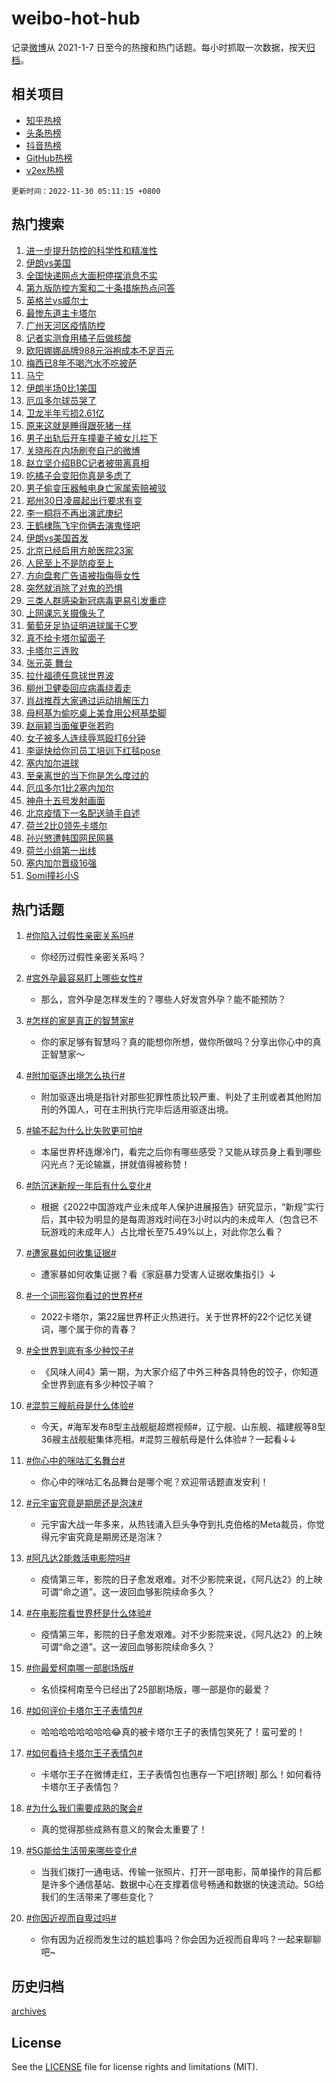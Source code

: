 # weibo-hot-hub

记录[微博](https://www.weibo.com)从 2021-1-7 日至今的热搜和热门话题。每小时抓取一次数据，按天[归档](archives)。

## 相关项目

- [知乎热榜](https://github.com/lonnyzhang423/zhihu-hot-hub)
- [头条热榜](https://github.com/lonnyzhang423/toutiao-hot-hub)
- [抖音热榜](https://github.com/lonnyzhang423/douyin-hot-hub)
- [GitHub热榜](https://github.com/lonnyzhang423/github-hot-hub)
- [v2ex热榜](https://github.com/lonnyzhang423/v2ex-hot-hub)


`更新时间：2022-11-30 05:11:15 +0800`

## 热门搜索

1. [进一步提升防控的科学性和精准性](https://m.weibo.cn/search?containerid=100103type%3D1%26t%3D10%26q%3D%23%E8%BF%9B%E4%B8%80%E6%AD%A5%E6%8F%90%E5%8D%87%E9%98%B2%E6%8E%A7%E7%9A%84%E7%A7%91%E5%AD%A6%E6%80%A7%E5%92%8C%E7%B2%BE%E5%87%86%E6%80%A7%23&stream_entry_id=51&isnewpage=1&extparam=seat%3D1%26filter_type%3Drealtimehot%26pos%3D0%26c_type%3D51%26dgr%3D0%26cate%3D10103%26display_time%3D1669756272%26pre_seqid%3D166975627270903989709&luicode=10000011&lfid=106003type%253D25%2526t%253D3%2526disable_hot%253D1%2526filter_type%253Drealtimehot)
1. [伊朗vs美国](https://m.weibo.cn/search?containerid=100103type%3D1%26t%3D10%26q%3D%23%E4%BC%8A%E6%9C%97vs%E7%BE%8E%E5%9B%BD%23&stream_entry_id=31&isnewpage=1&extparam=seat%3D1%26band_rank%3D1%26pos%3D0%26c_type%3D31%26q%3D%2523%25E4%25BC%258A%25E6%259C%2597vs%25E7%25BE%258E%25E5%259B%25BD%2523%26cate%3D5001%26dgr%3D0%26filter_type%3Drealtimehot%26realpos%3D1%26flag%3D16%26lcate%3D5001%26display_time%3D1669756272%26pre_seqid%3D166975627270903989709&luicode=10000011&lfid=106003type%253D25%2526t%253D3%2526disable_hot%253D1%2526filter_type%253Drealtimehot)
1. [全国快递网点大面积停摆消息不实](https://m.weibo.cn/search?containerid=100103type%3D1%26t%3D10%26q%3D%23%E5%85%A8%E5%9B%BD%E5%BF%AB%E9%80%92%E7%BD%91%E7%82%B9%E5%A4%A7%E9%9D%A2%E7%A7%AF%E5%81%9C%E6%91%86%E6%B6%88%E6%81%AF%E4%B8%8D%E5%AE%9E%23&stream_entry_id=31&isnewpage=1&extparam=seat%3D1%26band_rank%3D2%26pos%3D1%26c_type%3D31%26q%3D%2523%25E5%2585%25A8%25E5%259B%25BD%25E5%25BF%25AB%25E9%2580%2592%25E7%25BD%2591%25E7%2582%25B9%25E5%25A4%25A7%25E9%259D%25A2%25E7%25A7%25AF%25E5%2581%259C%25E6%2591%2586%25E6%25B6%2588%25E6%2581%25AF%25E4%25B8%258D%25E5%25AE%259E%2523%26cate%3D5001%26dgr%3D0%26filter_type%3Drealtimehot%26realpos%3D2%26flag%3D0%26lcate%3D5001%26display_time%3D1669756272%26pre_seqid%3D166975627270903989709&luicode=10000011&lfid=106003type%253D25%2526t%253D3%2526disable_hot%253D1%2526filter_type%253Drealtimehot)
1. [第九版防控方案和二十条措施热点问答](https://m.weibo.cn/search?containerid=100103type%3D1%26t%3D10%26q%3D%23%E7%AC%AC%E4%B9%9D%E7%89%88%E9%98%B2%E6%8E%A7%E6%96%B9%E6%A1%88%E5%92%8C%E4%BA%8C%E5%8D%81%E6%9D%A1%E6%8E%AA%E6%96%BD%E7%83%AD%E7%82%B9%E9%97%AE%E7%AD%94%23&stream_entry_id=31&isnewpage=1&extparam=seat%3D1%26band_rank%3D3%26pos%3D2%26c_type%3D31%26q%3D%2523%25E7%25AC%25AC%25E4%25B9%259D%25E7%2589%2588%25E9%2598%25B2%25E6%258E%25A7%25E6%2596%25B9%25E6%25A1%2588%25E5%2592%258C%25E4%25BA%258C%25E5%258D%2581%25E6%259D%25A1%25E6%258E%25AA%25E6%2596%25BD%25E7%2583%25AD%25E7%2582%25B9%25E9%2597%25AE%25E7%25AD%2594%2523%26cate%3D5001%26dgr%3D0%26filter_type%3Drealtimehot%26realpos%3D3%26flag%3D0%26lcate%3D5001%26display_time%3D1669756272%26pre_seqid%3D166975627270903989709&luicode=10000011&lfid=106003type%253D25%2526t%253D3%2526disable_hot%253D1%2526filter_type%253Drealtimehot)
1. [英格兰vs威尔士](https://m.weibo.cn/search?containerid=100103type%3D1%26t%3D10%26q%3D%23%E8%8B%B1%E6%A0%BC%E5%85%B0vs%E5%A8%81%E5%B0%94%E5%A3%AB%23&stream_entry_id=31&isnewpage=1&extparam=seat%3D1%26band_rank%3D4%26pos%3D3%26c_type%3D31%26q%3D%2523%25E8%258B%25B1%25E6%25A0%25BC%25E5%2585%25B0vs%25E5%25A8%2581%25E5%25B0%2594%25E5%25A3%25AB%2523%26cate%3D5001%26dgr%3D0%26filter_type%3Drealtimehot%26realpos%3D4%26flag%3D0%26lcate%3D5001%26display_time%3D1669756272%26pre_seqid%3D166975627270903989709&luicode=10000011&lfid=106003type%253D25%2526t%253D3%2526disable_hot%253D1%2526filter_type%253Drealtimehot)
1. [最惨东道主卡塔尔](https://m.weibo.cn/search?containerid=100103type%3D1%26t%3D10%26q%3D%23%E6%9C%80%E6%83%A8%E4%B8%9C%E9%81%93%E4%B8%BB%E5%8D%A1%E5%A1%94%E5%B0%94%23&stream_entry_id=31&isnewpage=1&extparam=seat%3D1%26band_rank%3D5%26pos%3D4%26c_type%3D31%26q%3D%2523%25E6%259C%2580%25E6%2583%25A8%25E4%25B8%259C%25E9%2581%2593%25E4%25B8%25BB%25E5%258D%25A1%25E5%25A1%2594%25E5%25B0%2594%2523%26cate%3D5001%26dgr%3D0%26filter_type%3Drealtimehot%26realpos%3D5%26flag%3D0%26lcate%3D5001%26display_time%3D1669756272%26pre_seqid%3D166975627270903989709&luicode=10000011&lfid=106003type%253D25%2526t%253D3%2526disable_hot%253D1%2526filter_type%253Drealtimehot)
1. [广州天河区疫情防控](https://m.weibo.cn/search?containerid=100103type%3D1%26t%3D10%26q%3D%23%E5%B9%BF%E5%B7%9E%E5%A4%A9%E6%B2%B3%E5%8C%BA%E7%96%AB%E6%83%85%E9%98%B2%E6%8E%A7%23&stream_entry_id=31&isnewpage=1&extparam=seat%3D1%26band_rank%3D6%26pos%3D5%26c_type%3D31%26q%3D%2523%25E5%25B9%25BF%25E5%25B7%259E%25E5%25A4%25A9%25E6%25B2%25B3%25E5%258C%25BA%25E7%2596%25AB%25E6%2583%2585%25E9%2598%25B2%25E6%258E%25A7%2523%26cate%3D5001%26dgr%3D0%26filter_type%3Drealtimehot%26realpos%3D6%26flag%3D0%26lcate%3D5001%26display_time%3D1669756272%26pre_seqid%3D166975627270903989709&luicode=10000011&lfid=106003type%253D25%2526t%253D3%2526disable_hot%253D1%2526filter_type%253Drealtimehot)
1. [记者实测食用橘子后做核酸](https://m.weibo.cn/search?containerid=100103type%3D1%26t%3D10%26q%3D%23%E8%AE%B0%E8%80%85%E5%AE%9E%E6%B5%8B%E9%A3%9F%E7%94%A8%E6%A9%98%E5%AD%90%E5%90%8E%E5%81%9A%E6%A0%B8%E9%85%B8%23&stream_entry_id=31&isnewpage=1&extparam=seat%3D1%26band_rank%3D7%26pos%3D6%26c_type%3D31%26q%3D%2523%25E8%25AE%25B0%25E8%2580%2585%25E5%25AE%259E%25E6%25B5%258B%25E9%25A3%259F%25E7%2594%25A8%25E6%25A9%2598%25E5%25AD%2590%25E5%2590%258E%25E5%2581%259A%25E6%25A0%25B8%25E9%2585%25B8%2523%26cate%3D5001%26dgr%3D0%26filter_type%3Drealtimehot%26realpos%3D7%26flag%3D0%26lcate%3D5001%26display_time%3D1669756272%26pre_seqid%3D166975627270903989709&luicode=10000011&lfid=106003type%253D25%2526t%253D3%2526disable_hot%253D1%2526filter_type%253Drealtimehot)
1. [欧阳娜娜品牌988元浴袍成本不足百元](https://m.weibo.cn/search?containerid=100103type%3D1%26t%3D10%26q%3D%23%E6%AC%A7%E9%98%B3%E5%A8%9C%E5%A8%9C%E5%93%81%E7%89%8C988%E5%85%83%E6%B5%B4%E8%A2%8D%E6%88%90%E6%9C%AC%E4%B8%8D%E8%B6%B3%E7%99%BE%E5%85%83%23&stream_entry_id=31&isnewpage=1&extparam=seat%3D1%26band_rank%3D8%26pos%3D7%26c_type%3D31%26q%3D%2523%25E6%25AC%25A7%25E9%2598%25B3%25E5%25A8%259C%25E5%25A8%259C%25E5%2593%2581%25E7%2589%258C988%25E5%2585%2583%25E6%25B5%25B4%25E8%25A2%258D%25E6%2588%2590%25E6%259C%25AC%25E4%25B8%258D%25E8%25B6%25B3%25E7%2599%25BE%25E5%2585%2583%2523%26cate%3D5001%26dgr%3D0%26filter_type%3Drealtimehot%26realpos%3D8%26flag%3D0%26lcate%3D5001%26display_time%3D1669756272%26pre_seqid%3D166975627270903989709&luicode=10000011&lfid=106003type%253D25%2526t%253D3%2526disable_hot%253D1%2526filter_type%253Drealtimehot)
1. [梅西已8年不喝汽水不吃披萨](https://m.weibo.cn/search?containerid=100103type%3D1%26t%3D10%26q%3D%23%E6%A2%85%E8%A5%BF%E5%B7%B28%E5%B9%B4%E4%B8%8D%E5%96%9D%E6%B1%BD%E6%B0%B4%E4%B8%8D%E5%90%83%E6%8A%AB%E8%90%A8%23&stream_entry_id=31&isnewpage=1&extparam=seat%3D1%26band_rank%3D9%26pos%3D8%26c_type%3D31%26q%3D%2523%25E6%25A2%2585%25E8%25A5%25BF%25E5%25B7%25B28%25E5%25B9%25B4%25E4%25B8%258D%25E5%2596%259D%25E6%25B1%25BD%25E6%25B0%25B4%25E4%25B8%258D%25E5%2590%2583%25E6%258A%25AB%25E8%2590%25A8%2523%26cate%3D5001%26dgr%3D0%26filter_type%3Drealtimehot%26realpos%3D9%26flag%3D0%26lcate%3D5001%26display_time%3D1669756272%26pre_seqid%3D166975627270903989709&luicode=10000011&lfid=106003type%253D25%2526t%253D3%2526disable_hot%253D1%2526filter_type%253Drealtimehot)
1. [马宁](https://m.weibo.cn/search?containerid=100103type%3D1%26t%3D10%26q%3D%E9%A9%AC%E5%AE%81&stream_entry_id=31&isnewpage=1&extparam=seat%3D1%26band_rank%3D10%26pos%3D9%26c_type%3D31%26q%3D%25E9%25A9%25AC%25E5%25AE%2581%26cate%3D5001%26dgr%3D0%26filter_type%3Drealtimehot%26realpos%3D10%26flag%3D0%26lcate%3D5001%26display_time%3D1669756272%26pre_seqid%3D166975627270903989709&luicode=10000011&lfid=106003type%253D25%2526t%253D3%2526disable_hot%253D1%2526filter_type%253Drealtimehot)
1. [伊朗半场0比1美国](https://m.weibo.cn/search?containerid=100103type%3D1%26t%3D10%26q%3D%23%E4%BC%8A%E6%9C%97%E5%8D%8A%E5%9C%BA0%E6%AF%941%E7%BE%8E%E5%9B%BD%23&stream_entry_id=31&isnewpage=1&extparam=seat%3D1%26band_rank%3D11%26pos%3D10%26c_type%3D31%26q%3D%2523%25E4%25BC%258A%25E6%259C%2597%25E5%258D%258A%25E5%259C%25BA0%25E6%25AF%25941%25E7%25BE%258E%25E5%259B%25BD%2523%26cate%3D5001%26dgr%3D0%26filter_type%3Drealtimehot%26realpos%3D11%26flag%3D1%26lcate%3D5001%26display_time%3D1669756272%26pre_seqid%3D166975627270903989709&luicode=10000011&lfid=106003type%253D25%2526t%253D3%2526disable_hot%253D1%2526filter_type%253Drealtimehot)
1. [厄瓜多尔球员哭了](https://m.weibo.cn/search?containerid=100103type%3D1%26t%3D10%26q%3D%23%E5%8E%84%E7%93%9C%E5%A4%9A%E5%B0%94%E7%90%83%E5%91%98%E5%93%AD%E4%BA%86%23&stream_entry_id=31&isnewpage=1&extparam=seat%3D1%26band_rank%3D12%26pos%3D11%26c_type%3D31%26q%3D%2523%25E5%258E%2584%25E7%2593%259C%25E5%25A4%259A%25E5%25B0%2594%25E7%2590%2583%25E5%2591%2598%25E5%2593%25AD%25E4%25BA%2586%2523%26cate%3D5001%26dgr%3D0%26filter_type%3Drealtimehot%26realpos%3D12%26flag%3D0%26lcate%3D5001%26display_time%3D1669756272%26pre_seqid%3D166975627270903989709&luicode=10000011&lfid=106003type%253D25%2526t%253D3%2526disable_hot%253D1%2526filter_type%253Drealtimehot)
1. [卫龙半年亏损2.61亿](https://m.weibo.cn/search?containerid=100103type%3D1%26t%3D10%26q%3D%23%E5%8D%AB%E9%BE%99%E5%8D%8A%E5%B9%B4%E4%BA%8F%E6%8D%9F2.61%E4%BA%BF%23&stream_entry_id=31&isnewpage=1&extparam=seat%3D1%26band_rank%3D13%26pos%3D12%26c_type%3D31%26q%3D%2523%25E5%258D%25AB%25E9%25BE%2599%25E5%258D%258A%25E5%25B9%25B4%25E4%25BA%258F%25E6%258D%259F2.61%25E4%25BA%25BF%2523%26cate%3D5001%26dgr%3D0%26filter_type%3Drealtimehot%26realpos%3D13%26flag%3D0%26lcate%3D5001%26display_time%3D1669756272%26pre_seqid%3D166975627270903989709&luicode=10000011&lfid=106003type%253D25%2526t%253D3%2526disable_hot%253D1%2526filter_type%253Drealtimehot)
1. [原来这就是睡得跟死猪一样](https://m.weibo.cn/search?containerid=100103type%3D1%26t%3D10%26q%3D%23%E5%8E%9F%E6%9D%A5%E8%BF%99%E5%B0%B1%E6%98%AF%E7%9D%A1%E5%BE%97%E8%B7%9F%E6%AD%BB%E7%8C%AA%E4%B8%80%E6%A0%B7%23&stream_entry_id=31&isnewpage=1&extparam=seat%3D1%26band_rank%3D14%26pos%3D13%26c_type%3D31%26q%3D%2523%25E5%258E%259F%25E6%259D%25A5%25E8%25BF%2599%25E5%25B0%25B1%25E6%2598%25AF%25E7%259D%25A1%25E5%25BE%2597%25E8%25B7%259F%25E6%25AD%25BB%25E7%258C%25AA%25E4%25B8%2580%25E6%25A0%25B7%2523%26cate%3D5001%26dgr%3D0%26filter_type%3Drealtimehot%26realpos%3D14%26flag%3D0%26lcate%3D5001%26display_time%3D1669756272%26pre_seqid%3D166975627270903989709&luicode=10000011&lfid=106003type%253D25%2526t%253D3%2526disable_hot%253D1%2526filter_type%253Drealtimehot)
1. [男子出轨后开车撞妻子被女儿拦下](https://m.weibo.cn/search?containerid=100103type%3D1%26t%3D10%26q%3D%23%E7%94%B7%E5%AD%90%E5%87%BA%E8%BD%A8%E5%90%8E%E5%BC%80%E8%BD%A6%E6%92%9E%E5%A6%BB%E5%AD%90%E8%A2%AB%E5%A5%B3%E5%84%BF%E6%8B%A6%E4%B8%8B%23&stream_entry_id=31&isnewpage=1&extparam=seat%3D1%26band_rank%3D15%26pos%3D14%26c_type%3D31%26q%3D%2523%25E7%2594%25B7%25E5%25AD%2590%25E5%2587%25BA%25E8%25BD%25A8%25E5%2590%258E%25E5%25BC%2580%25E8%25BD%25A6%25E6%2592%259E%25E5%25A6%25BB%25E5%25AD%2590%25E8%25A2%25AB%25E5%25A5%25B3%25E5%2584%25BF%25E6%258B%25A6%25E4%25B8%258B%2523%26cate%3D5001%26dgr%3D0%26filter_type%3Drealtimehot%26realpos%3D15%26flag%3D2%26lcate%3D5001%26display_time%3D1669756272%26pre_seqid%3D166975627270903989709&luicode=10000011&lfid=106003type%253D25%2526t%253D3%2526disable_hot%253D1%2526filter_type%253Drealtimehot)
1. [关晓彤在内场刷夸自己的微博](https://m.weibo.cn/search?containerid=100103type%3D1%26t%3D10%26q%3D%23%E5%85%B3%E6%99%93%E5%BD%A4%E5%9C%A8%E5%86%85%E5%9C%BA%E5%88%B7%E5%A4%B8%E8%87%AA%E5%B7%B1%E7%9A%84%E5%BE%AE%E5%8D%9A%23&stream_entry_id=31&isnewpage=1&extparam=seat%3D1%26band_rank%3D16%26pos%3D15%26c_type%3D31%26q%3D%2523%25E5%2585%25B3%25E6%2599%2593%25E5%25BD%25A4%25E5%259C%25A8%25E5%2586%2585%25E5%259C%25BA%25E5%2588%25B7%25E5%25A4%25B8%25E8%2587%25AA%25E5%25B7%25B1%25E7%259A%2584%25E5%25BE%25AE%25E5%258D%259A%2523%26cate%3D5001%26dgr%3D0%26filter_type%3Drealtimehot%26realpos%3D16%26flag%3D0%26lcate%3D5001%26display_time%3D1669756272%26pre_seqid%3D166975627270903989709&luicode=10000011&lfid=106003type%253D25%2526t%253D3%2526disable_hot%253D1%2526filter_type%253Drealtimehot)
1. [赵立坚介绍BBC记者被带离真相](https://m.weibo.cn/search?containerid=100103type%3D1%26t%3D10%26q%3D%23%E8%B5%B5%E7%AB%8B%E5%9D%9A%E4%BB%8B%E7%BB%8DBBC%E8%AE%B0%E8%80%85%E8%A2%AB%E5%B8%A6%E7%A6%BB%E7%9C%9F%E7%9B%B8%23&stream_entry_id=31&isnewpage=1&extparam=seat%3D1%26band_rank%3D17%26pos%3D16%26c_type%3D31%26q%3D%2523%25E8%25B5%25B5%25E7%25AB%258B%25E5%259D%259A%25E4%25BB%258B%25E7%25BB%258DBBC%25E8%25AE%25B0%25E8%2580%2585%25E8%25A2%25AB%25E5%25B8%25A6%25E7%25A6%25BB%25E7%259C%259F%25E7%259B%25B8%2523%26cate%3D5001%26dgr%3D0%26filter_type%3Drealtimehot%26realpos%3D17%26flag%3D0%26lcate%3D5001%26display_time%3D1669756272%26pre_seqid%3D166975627270903989709&luicode=10000011&lfid=106003type%253D25%2526t%253D3%2526disable_hot%253D1%2526filter_type%253Drealtimehot)
1. [吃橘子会变阳你真是多虑了](https://m.weibo.cn/search?containerid=100103type%3D1%26t%3D10%26q%3D%23%E5%90%83%E6%A9%98%E5%AD%90%E4%BC%9A%E5%8F%98%E9%98%B3%E4%BD%A0%E7%9C%9F%E6%98%AF%E5%A4%9A%E8%99%91%E4%BA%86%23&stream_entry_id=31&isnewpage=1&extparam=seat%3D1%26band_rank%3D18%26pos%3D17%26c_type%3D31%26q%3D%2523%25E5%2590%2583%25E6%25A9%2598%25E5%25AD%2590%25E4%25BC%259A%25E5%258F%2598%25E9%2598%25B3%25E4%25BD%25A0%25E7%259C%259F%25E6%2598%25AF%25E5%25A4%259A%25E8%2599%2591%25E4%25BA%2586%2523%26cate%3D5001%26dgr%3D0%26filter_type%3Drealtimehot%26realpos%3D18%26flag%3D0%26lcate%3D5001%26display_time%3D1669756272%26pre_seqid%3D166975627270903989709&luicode=10000011&lfid=106003type%253D25%2526t%253D3%2526disable_hot%253D1%2526filter_type%253Drealtimehot)
1. [男子偷变压器触电身亡家属索赔被驳](https://m.weibo.cn/search?containerid=100103type%3D1%26t%3D10%26q%3D%23%E7%94%B7%E5%AD%90%E5%81%B7%E5%8F%98%E5%8E%8B%E5%99%A8%E8%A7%A6%E7%94%B5%E8%BA%AB%E4%BA%A1%E5%AE%B6%E5%B1%9E%E7%B4%A2%E8%B5%94%E8%A2%AB%E9%A9%B3%23&stream_entry_id=31&isnewpage=1&extparam=seat%3D1%26band_rank%3D19%26pos%3D18%26c_type%3D31%26q%3D%2523%25E7%2594%25B7%25E5%25AD%2590%25E5%2581%25B7%25E5%258F%2598%25E5%258E%258B%25E5%2599%25A8%25E8%25A7%25A6%25E7%2594%25B5%25E8%25BA%25AB%25E4%25BA%25A1%25E5%25AE%25B6%25E5%25B1%259E%25E7%25B4%25A2%25E8%25B5%2594%25E8%25A2%25AB%25E9%25A9%25B3%2523%26cate%3D5001%26dgr%3D0%26filter_type%3Drealtimehot%26realpos%3D19%26flag%3D0%26lcate%3D5001%26display_time%3D1669756272%26pre_seqid%3D166975627270903989709&luicode=10000011&lfid=106003type%253D25%2526t%253D3%2526disable_hot%253D1%2526filter_type%253Drealtimehot)
1. [郑州30日凌晨起出行要求有变](https://m.weibo.cn/search?containerid=100103type%3D1%26t%3D10%26q%3D%23%E9%83%91%E5%B7%9E30%E6%97%A5%E5%87%8C%E6%99%A8%E8%B5%B7%E5%87%BA%E8%A1%8C%E8%A6%81%E6%B1%82%E6%9C%89%E5%8F%98%23&stream_entry_id=31&isnewpage=1&extparam=seat%3D1%26band_rank%3D20%26pos%3D19%26c_type%3D31%26q%3D%2523%25E9%2583%2591%25E5%25B7%259E30%25E6%2597%25A5%25E5%2587%258C%25E6%2599%25A8%25E8%25B5%25B7%25E5%2587%25BA%25E8%25A1%258C%25E8%25A6%2581%25E6%25B1%2582%25E6%259C%2589%25E5%258F%2598%2523%26cate%3D5001%26dgr%3D0%26filter_type%3Drealtimehot%26realpos%3D20%26flag%3D0%26lcate%3D5001%26display_time%3D1669756272%26pre_seqid%3D166975627270903989709&luicode=10000011&lfid=106003type%253D25%2526t%253D3%2526disable_hot%253D1%2526filter_type%253Drealtimehot)
1. [李一桐将不再出演武庚纪](https://m.weibo.cn/search?containerid=100103type%3D1%26t%3D10%26q%3D%23%E6%9D%8E%E4%B8%80%E6%A1%90%E5%B0%86%E4%B8%8D%E5%86%8D%E5%87%BA%E6%BC%94%E6%AD%A6%E5%BA%9A%E7%BA%AA%23&stream_entry_id=31&isnewpage=1&extparam=seat%3D1%26band_rank%3D21%26pos%3D20%26c_type%3D31%26q%3D%2523%25E6%259D%258E%25E4%25B8%2580%25E6%25A1%2590%25E5%25B0%2586%25E4%25B8%258D%25E5%2586%258D%25E5%2587%25BA%25E6%25BC%2594%25E6%25AD%25A6%25E5%25BA%259A%25E7%25BA%25AA%2523%26cate%3D5001%26dgr%3D0%26filter_type%3Drealtimehot%26realpos%3D21%26flag%3D2%26lcate%3D5001%26display_time%3D1669756272%26pre_seqid%3D166975627270903989709&luicode=10000011&lfid=106003type%253D25%2526t%253D3%2526disable_hot%253D1%2526filter_type%253Drealtimehot)
1. [王鹤棣陈飞宇你俩去演鬼怪吧](https://m.weibo.cn/search?containerid=100103type%3D1%26t%3D10%26q%3D%23%E7%8E%8B%E9%B9%A4%E6%A3%A3%E9%99%88%E9%A3%9E%E5%AE%87%E4%BD%A0%E4%BF%A9%E5%8E%BB%E6%BC%94%E9%AC%BC%E6%80%AA%E5%90%A7%23&stream_entry_id=31&isnewpage=1&extparam=seat%3D1%26band_rank%3D22%26pos%3D21%26c_type%3D31%26q%3D%2523%25E7%258E%258B%25E9%25B9%25A4%25E6%25A3%25A3%25E9%2599%2588%25E9%25A3%259E%25E5%25AE%2587%25E4%25BD%25A0%25E4%25BF%25A9%25E5%258E%25BB%25E6%25BC%2594%25E9%25AC%25BC%25E6%2580%25AA%25E5%2590%25A7%2523%26cate%3D5001%26dgr%3D0%26filter_type%3Drealtimehot%26realpos%3D22%26flag%3D0%26lcate%3D5001%26display_time%3D1669756272%26pre_seqid%3D166975627270903989709&luicode=10000011&lfid=106003type%253D25%2526t%253D3%2526disable_hot%253D1%2526filter_type%253Drealtimehot)
1. [伊朗vs美国首发](https://m.weibo.cn/search?containerid=100103type%3D1%26t%3D10%26q%3D%23%E4%BC%8A%E6%9C%97vs%E7%BE%8E%E5%9B%BD%E9%A6%96%E5%8F%91%23&stream_entry_id=31&isnewpage=1&extparam=seat%3D1%26band_rank%3D23%26pos%3D22%26c_type%3D31%26q%3D%2523%25E4%25BC%258A%25E6%259C%2597vs%25E7%25BE%258E%25E5%259B%25BD%25E9%25A6%2596%25E5%258F%2591%2523%26cate%3D5001%26dgr%3D0%26filter_type%3Drealtimehot%26realpos%3D23%26flag%3D0%26lcate%3D5001%26display_time%3D1669756272%26pre_seqid%3D166975627270903989709&luicode=10000011&lfid=106003type%253D25%2526t%253D3%2526disable_hot%253D1%2526filter_type%253Drealtimehot)
1. [北京已经启用方舱医院23家](https://m.weibo.cn/search?containerid=100103type%3D1%26t%3D10%26q%3D%23%E5%8C%97%E4%BA%AC%E5%B7%B2%E7%BB%8F%E5%90%AF%E7%94%A8%E6%96%B9%E8%88%B1%E5%8C%BB%E9%99%A223%E5%AE%B6%23&stream_entry_id=31&isnewpage=1&extparam=seat%3D1%26band_rank%3D24%26pos%3D23%26c_type%3D31%26q%3D%2523%25E5%258C%2597%25E4%25BA%25AC%25E5%25B7%25B2%25E7%25BB%258F%25E5%2590%25AF%25E7%2594%25A8%25E6%2596%25B9%25E8%2588%25B1%25E5%258C%25BB%25E9%2599%25A223%25E5%25AE%25B6%2523%26cate%3D5001%26dgr%3D0%26filter_type%3Drealtimehot%26realpos%3D24%26flag%3D0%26lcate%3D5001%26display_time%3D1669756272%26pre_seqid%3D166975627270903989709&luicode=10000011&lfid=106003type%253D25%2526t%253D3%2526disable_hot%253D1%2526filter_type%253Drealtimehot)
1. [人民至上不是防疫至上](https://m.weibo.cn/search?containerid=100103type%3D1%26t%3D10%26q%3D%23%E4%BA%BA%E6%B0%91%E8%87%B3%E4%B8%8A%E4%B8%8D%E6%98%AF%E9%98%B2%E7%96%AB%E8%87%B3%E4%B8%8A%23&stream_entry_id=31&isnewpage=1&extparam=seat%3D1%26band_rank%3D25%26pos%3D24%26c_type%3D31%26q%3D%2523%25E4%25BA%25BA%25E6%25B0%2591%25E8%2587%25B3%25E4%25B8%258A%25E4%25B8%258D%25E6%2598%25AF%25E9%2598%25B2%25E7%2596%25AB%25E8%2587%25B3%25E4%25B8%258A%2523%26cate%3D5001%26dgr%3D0%26filter_type%3Drealtimehot%26realpos%3D25%26flag%3D2%26lcate%3D5001%26display_time%3D1669756272%26pre_seqid%3D166975627270903989709&luicode=10000011&lfid=106003type%253D25%2526t%253D3%2526disable_hot%253D1%2526filter_type%253Drealtimehot)
1. [方向盘套广告语被指侮辱女性](https://m.weibo.cn/search?containerid=100103type%3D1%26t%3D10%26q%3D%23%E6%96%B9%E5%90%91%E7%9B%98%E5%A5%97%E5%B9%BF%E5%91%8A%E8%AF%AD%E8%A2%AB%E6%8C%87%E4%BE%AE%E8%BE%B1%E5%A5%B3%E6%80%A7%23&stream_entry_id=31&isnewpage=1&extparam=seat%3D1%26band_rank%3D26%26pos%3D25%26c_type%3D31%26q%3D%2523%25E6%2596%25B9%25E5%2590%2591%25E7%259B%2598%25E5%25A5%2597%25E5%25B9%25BF%25E5%2591%258A%25E8%25AF%25AD%25E8%25A2%25AB%25E6%258C%2587%25E4%25BE%25AE%25E8%25BE%25B1%25E5%25A5%25B3%25E6%2580%25A7%2523%26cate%3D5001%26dgr%3D0%26filter_type%3Drealtimehot%26realpos%3D26%26flag%3D0%26lcate%3D5001%26display_time%3D1669756272%26pre_seqid%3D166975627270903989709&luicode=10000011&lfid=106003type%253D25%2526t%253D3%2526disable_hot%253D1%2526filter_type%253Drealtimehot)
1. [突然就消除了对鬼的恐惧](https://m.weibo.cn/search?containerid=100103type%3D1%26t%3D10%26q%3D%23%E7%AA%81%E7%84%B6%E5%B0%B1%E6%B6%88%E9%99%A4%E4%BA%86%E5%AF%B9%E9%AC%BC%E7%9A%84%E6%81%90%E6%83%A7%23&stream_entry_id=31&isnewpage=1&extparam=seat%3D1%26band_rank%3D27%26pos%3D26%26c_type%3D31%26q%3D%2523%25E7%25AA%2581%25E7%2584%25B6%25E5%25B0%25B1%25E6%25B6%2588%25E9%2599%25A4%25E4%25BA%2586%25E5%25AF%25B9%25E9%25AC%25BC%25E7%259A%2584%25E6%2581%2590%25E6%2583%25A7%2523%26cate%3D5001%26dgr%3D0%26filter_type%3Drealtimehot%26realpos%3D27%26flag%3D0%26lcate%3D5001%26display_time%3D1669756272%26pre_seqid%3D166975627270903989709&luicode=10000011&lfid=106003type%253D25%2526t%253D3%2526disable_hot%253D1%2526filter_type%253Drealtimehot)
1. [三类人群感染新冠病毒更易引发重症](https://m.weibo.cn/search?containerid=100103type%3D1%26t%3D10%26q%3D%23%E4%B8%89%E7%B1%BB%E4%BA%BA%E7%BE%A4%E6%84%9F%E6%9F%93%E6%96%B0%E5%86%A0%E7%97%85%E6%AF%92%E6%9B%B4%E6%98%93%E5%BC%95%E5%8F%91%E9%87%8D%E7%97%87%23&stream_entry_id=31&isnewpage=1&extparam=seat%3D1%26band_rank%3D28%26pos%3D27%26c_type%3D31%26q%3D%2523%25E4%25B8%2589%25E7%25B1%25BB%25E4%25BA%25BA%25E7%25BE%25A4%25E6%2584%259F%25E6%259F%2593%25E6%2596%25B0%25E5%2586%25A0%25E7%2597%2585%25E6%25AF%2592%25E6%259B%25B4%25E6%2598%2593%25E5%25BC%2595%25E5%258F%2591%25E9%2587%258D%25E7%2597%2587%2523%26cate%3D5001%26dgr%3D0%26filter_type%3Drealtimehot%26realpos%3D28%26flag%3D0%26lcate%3D5001%26display_time%3D1669756272%26pre_seqid%3D166975627270903989709&luicode=10000011&lfid=106003type%253D25%2526t%253D3%2526disable_hot%253D1%2526filter_type%253Drealtimehot)
1. [上网课忘关摄像头了](https://m.weibo.cn/search?containerid=100103type%3D1%26t%3D10%26q%3D%23%E4%B8%8A%E7%BD%91%E8%AF%BE%E5%BF%98%E5%85%B3%E6%91%84%E5%83%8F%E5%A4%B4%E4%BA%86%23&stream_entry_id=31&isnewpage=1&extparam=seat%3D1%26band_rank%3D29%26pos%3D28%26c_type%3D31%26q%3D%2523%25E4%25B8%258A%25E7%25BD%2591%25E8%25AF%25BE%25E5%25BF%2598%25E5%2585%25B3%25E6%2591%2584%25E5%2583%258F%25E5%25A4%25B4%25E4%25BA%2586%2523%26cate%3D5001%26dgr%3D0%26filter_type%3Drealtimehot%26realpos%3D29%26flag%3D0%26lcate%3D5001%26display_time%3D1669756272%26pre_seqid%3D166975627270903989709&luicode=10000011&lfid=106003type%253D25%2526t%253D3%2526disable_hot%253D1%2526filter_type%253Drealtimehot)
1. [葡萄牙足协证明进球属于C罗](https://m.weibo.cn/search?containerid=100103type%3D1%26t%3D10%26q%3D%23%E8%91%A1%E8%90%84%E7%89%99%E8%B6%B3%E5%8D%8F%E8%AF%81%E6%98%8E%E8%BF%9B%E7%90%83%E5%B1%9E%E4%BA%8EC%E7%BD%97%23&stream_entry_id=31&isnewpage=1&extparam=seat%3D1%26band_rank%3D30%26pos%3D29%26c_type%3D31%26q%3D%2523%25E8%2591%25A1%25E8%2590%2584%25E7%2589%2599%25E8%25B6%25B3%25E5%258D%258F%25E8%25AF%2581%25E6%2598%258E%25E8%25BF%259B%25E7%2590%2583%25E5%25B1%259E%25E4%25BA%258EC%25E7%25BD%2597%2523%26cate%3D5001%26dgr%3D0%26filter_type%3Drealtimehot%26realpos%3D30%26flag%3D0%26lcate%3D5001%26display_time%3D1669756272%26pre_seqid%3D166975627270903989709&luicode=10000011&lfid=106003type%253D25%2526t%253D3%2526disable_hot%253D1%2526filter_type%253Drealtimehot)
1. [真不给卡塔尔留面子](https://m.weibo.cn/search?containerid=100103type%3D1%26t%3D10%26q%3D%23%E7%9C%9F%E4%B8%8D%E7%BB%99%E5%8D%A1%E5%A1%94%E5%B0%94%E7%95%99%E9%9D%A2%E5%AD%90%23&stream_entry_id=31&isnewpage=1&extparam=seat%3D1%26band_rank%3D31%26pos%3D30%26c_type%3D31%26q%3D%2523%25E7%259C%259F%25E4%25B8%258D%25E7%25BB%2599%25E5%258D%25A1%25E5%25A1%2594%25E5%25B0%2594%25E7%2595%2599%25E9%259D%25A2%25E5%25AD%2590%2523%26cate%3D5001%26dgr%3D0%26filter_type%3Drealtimehot%26realpos%3D31%26flag%3D0%26lcate%3D5001%26display_time%3D1669756272%26pre_seqid%3D166975627270903989709&luicode=10000011&lfid=106003type%253D25%2526t%253D3%2526disable_hot%253D1%2526filter_type%253Drealtimehot)
1. [卡塔尔三连败](https://m.weibo.cn/search?containerid=100103type%3D1%26t%3D10%26q%3D%23%E5%8D%A1%E5%A1%94%E5%B0%94%E4%B8%89%E8%BF%9E%E8%B4%A5%23&stream_entry_id=31&isnewpage=1&extparam=seat%3D1%26band_rank%3D32%26pos%3D31%26c_type%3D31%26q%3D%2523%25E5%258D%25A1%25E5%25A1%2594%25E5%25B0%2594%25E4%25B8%2589%25E8%25BF%259E%25E8%25B4%25A5%2523%26cate%3D5001%26dgr%3D0%26filter_type%3Drealtimehot%26realpos%3D32%26flag%3D1%26lcate%3D5001%26display_time%3D1669756272%26pre_seqid%3D166975627270903989709&luicode=10000011&lfid=106003type%253D25%2526t%253D3%2526disable_hot%253D1%2526filter_type%253Drealtimehot)
1. [张元英 舞台](https://m.weibo.cn/search?containerid=100103type%3D1%26t%3D10%26q%3D%E5%BC%A0%E5%85%83%E8%8B%B1+%E8%88%9E%E5%8F%B0&stream_entry_id=31&isnewpage=1&extparam=seat%3D1%26band_rank%3D33%26pos%3D32%26c_type%3D31%26q%3D%25E5%25BC%25A0%25E5%2585%2583%25E8%258B%25B1%2520%25E8%2588%259E%25E5%258F%25B0%26cate%3D5001%26dgr%3D0%26filter_type%3Drealtimehot%26realpos%3D33%26flag%3D0%26lcate%3D5001%26display_time%3D1669756272%26pre_seqid%3D166975627270903989709&luicode=10000011&lfid=106003type%253D25%2526t%253D3%2526disable_hot%253D1%2526filter_type%253Drealtimehot)
1. [拉什福德任意球世界波](https://m.weibo.cn/search?containerid=100103type%3D1%26t%3D10%26q%3D%23%E6%8B%89%E4%BB%80%E7%A6%8F%E5%BE%B7%E4%BB%BB%E6%84%8F%E7%90%83%E4%B8%96%E7%95%8C%E6%B3%A2%23&stream_entry_id=31&isnewpage=1&extparam=seat%3D1%26band_rank%3D34%26pos%3D33%26c_type%3D31%26q%3D%2523%25E6%258B%2589%25E4%25BB%2580%25E7%25A6%258F%25E5%25BE%25B7%25E4%25BB%25BB%25E6%2584%258F%25E7%2590%2583%25E4%25B8%2596%25E7%2595%258C%25E6%25B3%25A2%2523%26cate%3D5001%26dgr%3D0%26filter_type%3Drealtimehot%26realpos%3D34%26flag%3D1%26lcate%3D5001%26display_time%3D1669756272%26pre_seqid%3D166975627270903989709&luicode=10000011&lfid=106003type%253D25%2526t%253D3%2526disable_hot%253D1%2526filter_type%253Drealtimehot)
1. [柳州卫健委回应病毒绕着走](https://m.weibo.cn/search?containerid=100103type%3D1%26t%3D10%26q%3D%23%E6%9F%B3%E5%B7%9E%E5%8D%AB%E5%81%A5%E5%A7%94%E5%9B%9E%E5%BA%94%E7%97%85%E6%AF%92%E7%BB%95%E7%9D%80%E8%B5%B0%23&stream_entry_id=31&isnewpage=1&extparam=seat%3D1%26band_rank%3D35%26pos%3D34%26c_type%3D31%26q%3D%2523%25E6%259F%25B3%25E5%25B7%259E%25E5%258D%25AB%25E5%2581%25A5%25E5%25A7%2594%25E5%259B%259E%25E5%25BA%2594%25E7%2597%2585%25E6%25AF%2592%25E7%25BB%2595%25E7%259D%2580%25E8%25B5%25B0%2523%26cate%3D5001%26dgr%3D0%26filter_type%3Drealtimehot%26realpos%3D35%26flag%3D0%26lcate%3D5001%26display_time%3D1669756272%26pre_seqid%3D166975627270903989709&luicode=10000011&lfid=106003type%253D25%2526t%253D3%2526disable_hot%253D1%2526filter_type%253Drealtimehot)
1. [肖战推荐大家通过运动排解压力](https://m.weibo.cn/search?containerid=100103type%3D1%26t%3D10%26q%3D%23%E8%82%96%E6%88%98%E6%8E%A8%E8%8D%90%E5%A4%A7%E5%AE%B6%E9%80%9A%E8%BF%87%E8%BF%90%E5%8A%A8%E6%8E%92%E8%A7%A3%E5%8E%8B%E5%8A%9B%23&stream_entry_id=31&isnewpage=1&extparam=seat%3D1%26band_rank%3D36%26pos%3D35%26c_type%3D31%26q%3D%2523%25E8%2582%2596%25E6%2588%2598%25E6%258E%25A8%25E8%258D%2590%25E5%25A4%25A7%25E5%25AE%25B6%25E9%2580%259A%25E8%25BF%2587%25E8%25BF%2590%25E5%258A%25A8%25E6%258E%2592%25E8%25A7%25A3%25E5%258E%258B%25E5%258A%259B%2523%26cate%3D5001%26dgr%3D0%26filter_type%3Drealtimehot%26realpos%3D36%26flag%3D0%26lcate%3D5001%26display_time%3D1669756272%26pre_seqid%3D166975627270903989709&luicode=10000011&lfid=106003type%253D25%2526t%253D3%2526disable_hot%253D1%2526filter_type%253Drealtimehot)
1. [母柯基为偷吃桌上美食用公柯基垫脚](https://m.weibo.cn/search?containerid=100103type%3D1%26t%3D10%26q%3D%23%E6%AF%8D%E6%9F%AF%E5%9F%BA%E4%B8%BA%E5%81%B7%E5%90%83%E6%A1%8C%E4%B8%8A%E7%BE%8E%E9%A3%9F%E7%94%A8%E5%85%AC%E6%9F%AF%E5%9F%BA%E5%9E%AB%E8%84%9A%23&stream_entry_id=31&isnewpage=1&extparam=seat%3D1%26band_rank%3D37%26pos%3D36%26c_type%3D31%26q%3D%2523%25E6%25AF%258D%25E6%259F%25AF%25E5%259F%25BA%25E4%25B8%25BA%25E5%2581%25B7%25E5%2590%2583%25E6%25A1%258C%25E4%25B8%258A%25E7%25BE%258E%25E9%25A3%259F%25E7%2594%25A8%25E5%2585%25AC%25E6%259F%25AF%25E5%259F%25BA%25E5%259E%25AB%25E8%2584%259A%2523%26cate%3D5001%26dgr%3D0%26filter_type%3Drealtimehot%26realpos%3D37%26flag%3D0%26lcate%3D5001%26display_time%3D1669756272%26pre_seqid%3D166975627270903989709&luicode=10000011&lfid=106003type%253D25%2526t%253D3%2526disable_hot%253D1%2526filter_type%253Drealtimehot)
1. [赵丽颖当面催更张若昀](https://m.weibo.cn/search?containerid=100103type%3D1%26t%3D10%26q%3D%23%E8%B5%B5%E4%B8%BD%E9%A2%96%E5%BD%93%E9%9D%A2%E5%82%AC%E6%9B%B4%E5%BC%A0%E8%8B%A5%E6%98%80%23&stream_entry_id=31&isnewpage=1&extparam=seat%3D1%26band_rank%3D38%26pos%3D37%26c_type%3D31%26q%3D%2523%25E8%25B5%25B5%25E4%25B8%25BD%25E9%25A2%2596%25E5%25BD%2593%25E9%259D%25A2%25E5%2582%25AC%25E6%259B%25B4%25E5%25BC%25A0%25E8%258B%25A5%25E6%2598%2580%2523%26cate%3D5001%26dgr%3D0%26filter_type%3Drealtimehot%26realpos%3D38%26flag%3D0%26lcate%3D5001%26display_time%3D1669756272%26pre_seqid%3D166975627270903989709&luicode=10000011&lfid=106003type%253D25%2526t%253D3%2526disable_hot%253D1%2526filter_type%253Drealtimehot)
1. [女子被多人连续辱骂殴打6分钟](https://m.weibo.cn/search?containerid=100103type%3D1%26t%3D10%26q%3D%23%E5%A5%B3%E5%AD%90%E8%A2%AB%E5%A4%9A%E4%BA%BA%E8%BF%9E%E7%BB%AD%E8%BE%B1%E9%AA%82%E6%AE%B4%E6%89%936%E5%88%86%E9%92%9F%23&stream_entry_id=31&isnewpage=1&extparam=seat%3D1%26band_rank%3D39%26pos%3D38%26c_type%3D31%26q%3D%2523%25E5%25A5%25B3%25E5%25AD%2590%25E8%25A2%25AB%25E5%25A4%259A%25E4%25BA%25BA%25E8%25BF%259E%25E7%25BB%25AD%25E8%25BE%25B1%25E9%25AA%2582%25E6%25AE%25B4%25E6%2589%25936%25E5%2588%2586%25E9%2592%259F%2523%26cate%3D5001%26dgr%3D0%26filter_type%3Drealtimehot%26realpos%3D39%26flag%3D0%26lcate%3D5001%26display_time%3D1669756272%26pre_seqid%3D166975627270903989709&luicode=10000011&lfid=106003type%253D25%2526t%253D3%2526disable_hot%253D1%2526filter_type%253Drealtimehot)
1. [李诞快给你司员工培训下红毯pose](https://m.weibo.cn/search?containerid=100103type%3D1%26t%3D10%26q%3D%E6%9D%8E%E8%AF%9E%E5%BF%AB%E7%BB%99%E4%BD%A0%E5%8F%B8%E5%91%98%E5%B7%A5%E5%9F%B9%E8%AE%AD%E4%B8%8B%E7%BA%A2%E6%AF%AFpose&stream_entry_id=31&isnewpage=1&extparam=seat%3D1%26band_rank%3D40%26pos%3D39%26c_type%3D31%26q%3D%25E6%259D%258E%25E8%25AF%259E%25E5%25BF%25AB%25E7%25BB%2599%25E4%25BD%25A0%25E5%258F%25B8%25E5%2591%2598%25E5%25B7%25A5%25E5%259F%25B9%25E8%25AE%25AD%25E4%25B8%258B%25E7%25BA%25A2%25E6%25AF%25AFpose%26cate%3D5001%26dgr%3D0%26filter_type%3Drealtimehot%26realpos%3D40%26flag%3D0%26lcate%3D5001%26display_time%3D1669756272%26pre_seqid%3D166975627270903989709&luicode=10000011&lfid=106003type%253D25%2526t%253D3%2526disable_hot%253D1%2526filter_type%253Drealtimehot)
1. [塞内加尔进球](https://m.weibo.cn/search?containerid=100103type%3D1%26t%3D10%26q%3D%23%E5%A1%9E%E5%86%85%E5%8A%A0%E5%B0%94%E8%BF%9B%E7%90%83%23&stream_entry_id=31&isnewpage=1&extparam=seat%3D1%26band_rank%3D41%26pos%3D40%26c_type%3D31%26q%3D%2523%25E5%25A1%259E%25E5%2586%2585%25E5%258A%25A0%25E5%25B0%2594%25E8%25BF%259B%25E7%2590%2583%2523%26cate%3D5001%26dgr%3D0%26filter_type%3Drealtimehot%26realpos%3D41%26flag%3D0%26lcate%3D5001%26display_time%3D1669756272%26pre_seqid%3D166975627270903989709&luicode=10000011&lfid=106003type%253D25%2526t%253D3%2526disable_hot%253D1%2526filter_type%253Drealtimehot)
1. [至亲离世的当下你是怎么度过的](https://m.weibo.cn/search?containerid=100103type%3D1%26t%3D10%26q%3D%23%E8%87%B3%E4%BA%B2%E7%A6%BB%E4%B8%96%E7%9A%84%E5%BD%93%E4%B8%8B%E4%BD%A0%E6%98%AF%E6%80%8E%E4%B9%88%E5%BA%A6%E8%BF%87%E7%9A%84%23&stream_entry_id=31&isnewpage=1&extparam=seat%3D1%26band_rank%3D42%26pos%3D41%26c_type%3D31%26q%3D%2523%25E8%2587%25B3%25E4%25BA%25B2%25E7%25A6%25BB%25E4%25B8%2596%25E7%259A%2584%25E5%25BD%2593%25E4%25B8%258B%25E4%25BD%25A0%25E6%2598%25AF%25E6%2580%258E%25E4%25B9%2588%25E5%25BA%25A6%25E8%25BF%2587%25E7%259A%2584%2523%26cate%3D5001%26dgr%3D0%26filter_type%3Drealtimehot%26realpos%3D42%26flag%3D0%26lcate%3D5001%26display_time%3D1669756272%26pre_seqid%3D166975627270903989709&luicode=10000011&lfid=106003type%253D25%2526t%253D3%2526disable_hot%253D1%2526filter_type%253Drealtimehot)
1. [厄瓜多尔1比2塞内加尔](https://m.weibo.cn/search?containerid=100103type%3D1%26t%3D10%26q%3D%23%E5%8E%84%E7%93%9C%E5%A4%9A%E5%B0%941%E6%AF%942%E5%A1%9E%E5%86%85%E5%8A%A0%E5%B0%94%23&stream_entry_id=31&isnewpage=1&extparam=seat%3D1%26band_rank%3D43%26pos%3D42%26c_type%3D31%26q%3D%2523%25E5%258E%2584%25E7%2593%259C%25E5%25A4%259A%25E5%25B0%25941%25E6%25AF%25942%25E5%25A1%259E%25E5%2586%2585%25E5%258A%25A0%25E5%25B0%2594%2523%26cate%3D5001%26dgr%3D0%26filter_type%3Drealtimehot%26realpos%3D43%26flag%3D0%26lcate%3D5001%26display_time%3D1669756272%26pre_seqid%3D166975627270903989709&luicode=10000011&lfid=106003type%253D25%2526t%253D3%2526disable_hot%253D1%2526filter_type%253Drealtimehot)
1. [神舟十五号发射画面](https://m.weibo.cn/search?containerid=100103type%3D1%26t%3D10%26q%3D%23%E7%A5%9E%E8%88%9F%E5%8D%81%E4%BA%94%E5%8F%B7%E5%8F%91%E5%B0%84%E7%94%BB%E9%9D%A2%23&stream_entry_id=31&isnewpage=1&extparam=seat%3D1%26band_rank%3D44%26pos%3D43%26c_type%3D31%26q%3D%2523%25E7%25A5%259E%25E8%2588%259F%25E5%258D%2581%25E4%25BA%2594%25E5%258F%25B7%25E5%258F%2591%25E5%25B0%2584%25E7%2594%25BB%25E9%259D%25A2%2523%26cate%3D5001%26dgr%3D0%26filter_type%3Drealtimehot%26realpos%3D44%26flag%3D0%26lcate%3D5001%26display_time%3D1669756272%26pre_seqid%3D166975627270903989709&luicode=10000011&lfid=106003type%253D25%2526t%253D3%2526disable_hot%253D1%2526filter_type%253Drealtimehot)
1. [北京疫情下一名配送骑手自述](https://m.weibo.cn/search?containerid=100103type%3D1%26t%3D10%26q%3D%23%E5%8C%97%E4%BA%AC%E7%96%AB%E6%83%85%E4%B8%8B%E4%B8%80%E5%90%8D%E9%85%8D%E9%80%81%E9%AA%91%E6%89%8B%E8%87%AA%E8%BF%B0%23&stream_entry_id=31&isnewpage=1&extparam=seat%3D1%26band_rank%3D45%26pos%3D44%26c_type%3D31%26q%3D%2523%25E5%258C%2597%25E4%25BA%25AC%25E7%2596%25AB%25E6%2583%2585%25E4%25B8%258B%25E4%25B8%2580%25E5%2590%258D%25E9%2585%258D%25E9%2580%2581%25E9%25AA%2591%25E6%2589%258B%25E8%2587%25AA%25E8%25BF%25B0%2523%26cate%3D5001%26dgr%3D0%26filter_type%3Drealtimehot%26realpos%3D45%26flag%3D0%26lcate%3D5001%26display_time%3D1669756272%26pre_seqid%3D166975627270903989709&luicode=10000011&lfid=106003type%253D25%2526t%253D3%2526disable_hot%253D1%2526filter_type%253Drealtimehot)
1. [荷兰2比0领先卡塔尔](https://m.weibo.cn/search?containerid=100103type%3D1%26t%3D10%26q%3D%23%E8%8D%B7%E5%85%B02%E6%AF%940%E9%A2%86%E5%85%88%E5%8D%A1%E5%A1%94%E5%B0%94%23&stream_entry_id=31&isnewpage=1&extparam=seat%3D1%26band_rank%3D46%26pos%3D45%26c_type%3D31%26q%3D%2523%25E8%258D%25B7%25E5%2585%25B02%25E6%25AF%25940%25E9%25A2%2586%25E5%2585%2588%25E5%258D%25A1%25E5%25A1%2594%25E5%25B0%2594%2523%26cate%3D5001%26dgr%3D0%26filter_type%3Drealtimehot%26realpos%3D46%26flag%3D0%26lcate%3D5001%26display_time%3D1669756272%26pre_seqid%3D166975627270903989709&luicode=10000011&lfid=106003type%253D25%2526t%253D3%2526disable_hot%253D1%2526filter_type%253Drealtimehot)
1. [孙兴慜遭韩国网民网暴](https://m.weibo.cn/search?containerid=100103type%3D1%26t%3D10%26q%3D%23%E5%AD%99%E5%85%B4%E6%85%9C%E9%81%AD%E9%9F%A9%E5%9B%BD%E7%BD%91%E6%B0%91%E7%BD%91%E6%9A%B4%23&stream_entry_id=31&isnewpage=1&extparam=seat%3D1%26band_rank%3D47%26pos%3D46%26c_type%3D31%26q%3D%2523%25E5%25AD%2599%25E5%2585%25B4%25E6%2585%259C%25E9%2581%25AD%25E9%259F%25A9%25E5%259B%25BD%25E7%25BD%2591%25E6%25B0%2591%25E7%25BD%2591%25E6%259A%25B4%2523%26cate%3D5001%26dgr%3D0%26filter_type%3Drealtimehot%26realpos%3D47%26flag%3D0%26lcate%3D5001%26display_time%3D1669756272%26pre_seqid%3D166975627270903989709&luicode=10000011&lfid=106003type%253D25%2526t%253D3%2526disable_hot%253D1%2526filter_type%253Drealtimehot)
1. [荷兰小组第一出线](https://m.weibo.cn/search?containerid=100103type%3D1%26t%3D10%26q%3D%23%E8%8D%B7%E5%85%B0%E5%B0%8F%E7%BB%84%E7%AC%AC%E4%B8%80%E5%87%BA%E7%BA%BF%23&stream_entry_id=31&isnewpage=1&extparam=seat%3D1%26band_rank%3D48%26pos%3D47%26c_type%3D31%26q%3D%2523%25E8%258D%25B7%25E5%2585%25B0%25E5%25B0%258F%25E7%25BB%2584%25E7%25AC%25AC%25E4%25B8%2580%25E5%2587%25BA%25E7%25BA%25BF%2523%26cate%3D5001%26dgr%3D0%26filter_type%3Drealtimehot%26realpos%3D48%26flag%3D0%26lcate%3D5001%26display_time%3D1669756272%26pre_seqid%3D166975627270903989709&luicode=10000011&lfid=106003type%253D25%2526t%253D3%2526disable_hot%253D1%2526filter_type%253Drealtimehot)
1. [塞内加尔晋级16强](https://m.weibo.cn/search?containerid=100103type%3D1%26t%3D10%26q%3D%23%E5%A1%9E%E5%86%85%E5%8A%A0%E5%B0%94%E6%99%8B%E7%BA%A716%E5%BC%BA%23&stream_entry_id=31&isnewpage=1&extparam=seat%3D1%26band_rank%3D49%26pos%3D48%26c_type%3D31%26q%3D%2523%25E5%25A1%259E%25E5%2586%2585%25E5%258A%25A0%25E5%25B0%2594%25E6%2599%258B%25E7%25BA%25A716%25E5%25BC%25BA%2523%26cate%3D5001%26dgr%3D0%26filter_type%3Drealtimehot%26realpos%3D49%26flag%3D0%26lcate%3D5001%26display_time%3D1669756272%26pre_seqid%3D166975627270903989709&luicode=10000011&lfid=106003type%253D25%2526t%253D3%2526disable_hot%253D1%2526filter_type%253Drealtimehot)
1. [Somi撞衫小S](https://m.weibo.cn/search?containerid=100103type%3D1%26t%3D10%26q%3D%23Somi%E6%92%9E%E8%A1%AB%E5%B0%8FS%23&stream_entry_id=31&isnewpage=1&extparam=seat%3D1%26band_rank%3D50%26pos%3D49%26c_type%3D31%26q%3D%2523Somi%25E6%2592%259E%25E8%25A1%25AB%25E5%25B0%258FS%2523%26cate%3D5001%26dgr%3D0%26filter_type%3Drealtimehot%26realpos%3D50%26flag%3D0%26lcate%3D5001%26display_time%3D1669756272%26pre_seqid%3D166975627270903989709&luicode=10000011&lfid=106003type%253D25%2526t%253D3%2526disable_hot%253D1%2526filter_type%253Drealtimehot)

## 热门话题

1. [#你陷入过假性亲密关系吗#](https://m.weibo.cn/search?containerid=231522type%3D1%26t%3D10%26q%3D%23%E4%BD%A0%E9%99%B7%E5%85%A5%E8%BF%87%E5%81%87%E6%80%A7%E4%BA%B2%E5%AF%86%E5%85%B3%E7%B3%BB%E5%90%97%23&stream_entry_id=128&isnewpage=1&extparam=seat%3D1%26c_type%3D128%26pos%3D1-0-0%26cate%3D5004%26lcate%3D5004%26dgr%3D0%26unitid%3D1669367741364%26display_time%3D1669756275%26pre_seqid%3D1669756275401018703339&luicode=10000011&lfid=231648_-_4)
    - 你经历过假性亲密关系吗？

1. [#宫外孕最容易盯上哪些女性#](https://m.weibo.cn/search?containerid=231522type%3D1%26t%3D10%26q%3D%23%E5%AE%AB%E5%A4%96%E5%AD%95%E6%9C%80%E5%AE%B9%E6%98%93%E7%9B%AF%E4%B8%8A%E5%93%AA%E4%BA%9B%E5%A5%B3%E6%80%A7%23&stream_entry_id=128&isnewpage=1&extparam=seat%3D1%26c_type%3D128%26pos%3D1-0-1%26cate%3D5004%26lcate%3D5004%26dgr%3D0%26unitid%3D1669420833596%26display_time%3D1669756275%26pre_seqid%3D1669756275401018703339&luicode=10000011&lfid=231648_-_4)
    - 那么，宫外孕是怎样发生的？哪些人好发宫外孕？能不能预防？

1. [#怎样的家是真正的智慧家#](https://m.weibo.cn/search?containerid=231522type%3D1%26t%3D10%26q%3D%23%E6%80%8E%E6%A0%B7%E7%9A%84%E5%AE%B6%E6%98%AF%E7%9C%9F%E6%AD%A3%E7%9A%84%E6%99%BA%E6%85%A7%E5%AE%B6%23&stream_entry_id=128&isnewpage=1&extparam=seat%3D1%26c_type%3D128%26pos%3D1-0-2%26cate%3D5004%26lcate%3D5004%26dgr%3D0%26unitid%3D1669372843340%26display_time%3D1669756275%26pre_seqid%3D1669756275401018703339&luicode=10000011&lfid=231648_-_4)
    - 你的家足够有智慧吗？真的能想你所想，做你所做吗？分享出你心中的真正智慧家～

1. [#附加驱逐出境怎么执行#](https://m.weibo.cn/search?containerid=231522type%3D1%26t%3D10%26q%3D%23%E9%99%84%E5%8A%A0%E9%A9%B1%E9%80%90%E5%87%BA%E5%A2%83%E6%80%8E%E4%B9%88%E6%89%A7%E8%A1%8C%23&stream_entry_id=128&isnewpage=1&extparam=seat%3D1%26c_type%3D128%26pos%3D1-0-3%26cate%3D5004%26lcate%3D5004%26dgr%3D0%26unitid%3D1669368039968%26display_time%3D1669756275%26pre_seqid%3D1669756275401018703339&luicode=10000011&lfid=231648_-_4)
    - 附加驱逐出境是指针对那些犯罪性质比较严重、判处了主刑或者其他附加刑的外国人，可在主刑执行完毕后适用驱逐出境。

1. [#输不起为什么比失败更可怕#](https://m.weibo.cn/search?containerid=231522type%3D1%26t%3D10%26q%3D%23%E8%BE%93%E4%B8%8D%E8%B5%B7%E4%B8%BA%E4%BB%80%E4%B9%88%E6%AF%94%E5%A4%B1%E8%B4%A5%E6%9B%B4%E5%8F%AF%E6%80%95%23&stream_entry_id=128&isnewpage=1&extparam=seat%3D1%26c_type%3D128%26pos%3D1-0-4%26cate%3D5004%26lcate%3D5004%26dgr%3D0%26unitid%3D1669294861541%26display_time%3D1669756275%26pre_seqid%3D1669756275401018703339&luicode=10000011&lfid=231648_-_4)
    - 本届世界杯连爆冷门，看完之后你有哪些感受？又能从球员身上看到哪些闪光点？无论输赢，拼就值得被称赞！

1. [#防沉迷新规一年后有什么变化#](https://m.weibo.cn/search?containerid=231522type%3D1%26t%3D10%26q%3D%23%E9%98%B2%E6%B2%89%E8%BF%B7%E6%96%B0%E8%A7%84%E4%B8%80%E5%B9%B4%E5%90%8E%E6%9C%89%E4%BB%80%E4%B9%88%E5%8F%98%E5%8C%96%23&stream_entry_id=128&isnewpage=1&extparam=seat%3D1%26c_type%3D128%26pos%3D1-0-5%26cate%3D5004%26lcate%3D5004%26dgr%3D0%26unitid%3D1669356649069%26display_time%3D1669756275%26pre_seqid%3D1669756275401018703339&luicode=10000011&lfid=231648_-_4)
    - 根据《2022中国游戏产业未成年人保护进展报告》研究显示，“新规”实行后，其中较为明显的是每周游戏时间在3小时以内的未成年人（包含已不玩游戏的未成年人）占比增长至75.49%以上，对此你怎么看？

1. [#遭家暴如何收集证据#](https://m.weibo.cn/search?containerid=231522type%3D1%26t%3D10%26q%3D%23%E9%81%AD%E5%AE%B6%E6%9A%B4%E5%A6%82%E4%BD%95%E6%94%B6%E9%9B%86%E8%AF%81%E6%8D%AE%23&stream_entry_id=128&isnewpage=1&extparam=seat%3D1%26c_type%3D128%26pos%3D1-0-6%26cate%3D5004%26lcate%3D5004%26dgr%3D0%26unitid%3D1669345555501%26display_time%3D1669756275%26pre_seqid%3D1669756275401018703339&luicode=10000011&lfid=231648_-_4)
    - 遭家暴如何收集证据？看《家庭暴力受害人证据收集指引》↓

1. [#一个词形容你看过的世界杯#](https://m.weibo.cn/search?containerid=231522type%3D1%26t%3D10%26q%3D%23%E4%B8%80%E4%B8%AA%E8%AF%8D%E5%BD%A2%E5%AE%B9%E4%BD%A0%E7%9C%8B%E8%BF%87%E7%9A%84%E4%B8%96%E7%95%8C%E6%9D%AF%23&stream_entry_id=128&isnewpage=1&extparam=seat%3D1%26c_type%3D128%26pos%3D1-0-7%26cate%3D5004%26lcate%3D5004%26dgr%3D0%26unitid%3D1669285854638%26display_time%3D1669756275%26pre_seqid%3D1669756275401018703339&luicode=10000011&lfid=231648_-_4)
    - 2022卡塔尔，第22届世界杯正火热进行。关于世界杯的22个记忆关键词，哪个属于你的青春？

1. [#全世界到底有多少种饺子#](https://m.weibo.cn/search?containerid=231522type%3D1%26t%3D10%26q%3D%23%E5%85%A8%E4%B8%96%E7%95%8C%E5%88%B0%E5%BA%95%E6%9C%89%E5%A4%9A%E5%B0%91%E7%A7%8D%E9%A5%BA%E5%AD%90%23&stream_entry_id=128&isnewpage=1&extparam=seat%3D1%26c_type%3D128%26pos%3D1-0-8%26cate%3D5004%26lcate%3D5004%26dgr%3D0%26unitid%3D1669296956450%26display_time%3D1669756275%26pre_seqid%3D1669756275401018703339&luicode=10000011&lfid=231648_-_4)
    - 《风味人间4》第一期，为大家介绍了中外三种各具特色的饺子，你知道全世界到底有多少种饺子嘛？

1. [#混剪三艘航母是什么体验#](https://m.weibo.cn/search?containerid=231522type%3D1%26t%3D10%26q%3D%23%E6%B7%B7%E5%89%AA%E4%B8%89%E8%89%98%E8%88%AA%E6%AF%8D%E6%98%AF%E4%BB%80%E4%B9%88%E4%BD%93%E9%AA%8C%23&stream_entry_id=128&isnewpage=1&extparam=seat%3D1%26c_type%3D128%26pos%3D1-0-9%26cate%3D5004%26lcate%3D5004%26dgr%3D0%26unitid%3D1669295156830%26display_time%3D1669756275%26pre_seqid%3D1669756275401018703339&luicode=10000011&lfid=231648_-_4)
    - 今天，#海军发布8型主战舰艇超燃视频#，辽宁舰、山东舰、福建舰等8型36艘主战舰艇集体亮相。#混剪三艘航母是什么体验#？一起看↓↓

1. [#你心中的咪咕汇名舞台#](https://m.weibo.cn/search?containerid=231522type%3D1%26t%3D10%26q%3D%23%E4%BD%A0%E5%BF%83%E4%B8%AD%E7%9A%84%E5%92%AA%E5%92%95%E6%B1%87%E5%90%8D%E8%88%9E%E5%8F%B0%23&stream_entry_id=128&isnewpage=1&extparam=seat%3D1%26c_type%3D128%26pos%3D1-0-10%26cate%3D5004%26lcate%3D5004%26dgr%3D0%26unitid%3D1669438532191%26display_time%3D1669756275%26pre_seqid%3D1669756275401018703339&luicode=10000011&lfid=231648_-_4)
    - 你心中的咪咕汇名品舞台是哪个呢？欢迎带话题直发安利！

1. [#元宇宙究竟是期房还是泡沫#](https://m.weibo.cn/search?containerid=231522type%3D1%26t%3D10%26q%3D%23%E5%85%83%E5%AE%87%E5%AE%99%E7%A9%B6%E7%AB%9F%E6%98%AF%E6%9C%9F%E6%88%BF%E8%BF%98%E6%98%AF%E6%B3%A1%E6%B2%AB%23&stream_entry_id=128&isnewpage=1&extparam=seat%3D1%26c_type%3D128%26pos%3D1-0-11%26cate%3D5004%26lcate%3D5004%26dgr%3D0%26unitid%3D1669383046654%26display_time%3D1669756275%26pre_seqid%3D1669756275401018703339&luicode=10000011&lfid=231648_-_4)
    - 元宇宙大战一年多来，从热钱涌入巨头争夺到扎克伯格的Meta裁员，你觉得元宇宙究竟是期房还是泡沫？

1. [#阿凡达2能救活电影院吗#](https://m.weibo.cn/search?containerid=231522type%3D1%26t%3D10%26q%3D%23%E9%98%BF%E5%87%A1%E8%BE%BE2%E8%83%BD%E6%95%91%E6%B4%BB%E7%94%B5%E5%BD%B1%E9%99%A2%E5%90%97%23&stream_entry_id=128&isnewpage=1&extparam=seat%3D1%26c_type%3D128%26pos%3D1-0-12%26cate%3D5004%26lcate%3D5004%26dgr%3D0%26unitid%3D1669347353531%26display_time%3D1669756275%26pre_seqid%3D1669756275401018703339&luicode=10000011&lfid=231648_-_4)
    - 疫情第三年，影院的日子愈发艰难。对不少影院来说，《阿凡达2》的上映可谓“命之道”。这一波回血够影院续命多久？

1. [#在电影院看世界杯是什么体验#](https://m.weibo.cn/search?containerid=231522type%3D1%26t%3D10%26q%3D%23%E5%9C%A8%E7%94%B5%E5%BD%B1%E9%99%A2%E7%9C%8B%E4%B8%96%E7%95%8C%E6%9D%AF%E6%98%AF%E4%BB%80%E4%B9%88%E4%BD%93%E9%AA%8C%23&stream_entry_id=128&isnewpage=1&extparam=seat%3D1%26c_type%3D128%26pos%3D1-0-13%26cate%3D5004%26lcate%3D5004%26dgr%3D0%26unitid%3D1669347351431%26display_time%3D1669756275%26pre_seqid%3D1669756275401018703339&luicode=10000011&lfid=231648_-_4)
    - 疫情第三年，影院的日子愈发艰难。对不少影院来说，《阿凡达2》的上映可谓“命之道”。这一波回血够影院续命多久？

1. [#你最爱柯南哪一部剧场版#](https://m.weibo.cn/search?containerid=231522type%3D1%26t%3D10%26q%3D%23%E4%BD%A0%E6%9C%80%E7%88%B1%E6%9F%AF%E5%8D%97%E5%93%AA%E4%B8%80%E9%83%A8%E5%89%A7%E5%9C%BA%E7%89%88%23&stream_entry_id=128&isnewpage=1&extparam=seat%3D1%26c_type%3D128%26pos%3D1-0-14%26cate%3D5004%26lcate%3D5004%26dgr%3D0%26unitid%3D1669345560976%26display_time%3D1669756275%26pre_seqid%3D1669756275401018703339&luicode=10000011&lfid=231648_-_4)
    - 名侦探柯南至今已经出了25部剧场版，哪一部是你的最爱？

1. [#如何评价卡塔尔王子表情包#](https://m.weibo.cn/search?containerid=231522type%3D1%26t%3D10%26q%3D%23%E5%A6%82%E4%BD%95%E8%AF%84%E4%BB%B7%E5%8D%A1%E5%A1%94%E5%B0%94%E7%8E%8B%E5%AD%90%E8%A1%A8%E6%83%85%E5%8C%85%23&stream_entry_id=128&isnewpage=1&extparam=seat%3D1%26c_type%3D128%26pos%3D1-0-15%26cate%3D5004%26lcate%3D5004%26dgr%3D0%26unitid%3D1669292759060%26display_time%3D1669756275%26pre_seqid%3D1669756275401018703339&luicode=10000011&lfid=231648_-_4)
    - 哈哈哈哈哈哈哈哈😂真的被卡塔尔王子的表情包笑死了！蛮可爱的！

1. [#如何看待卡塔尔王子表情包#](https://m.weibo.cn/search?containerid=231522type%3D1%26t%3D10%26q%3D%23%E5%A6%82%E4%BD%95%E7%9C%8B%E5%BE%85%E5%8D%A1%E5%A1%94%E5%B0%94%E7%8E%8B%E5%AD%90%E8%A1%A8%E6%83%85%E5%8C%85%23&stream_entry_id=128&isnewpage=1&extparam=seat%3D1%26c_type%3D128%26pos%3D1-0-16%26cate%3D5004%26lcate%3D5004%26dgr%3D0%26unitid%3D1669292456620%26display_time%3D1669756275%26pre_seqid%3D1669756275401018703339&luicode=10000011&lfid=231648_-_4)
    - 卡塔尔王子在微博走红，王子表情包也惠存一下吧[挤眼]
那么！如何看待卡塔尔王子表情包？

1. [#为什么我们需要成熟的聚会#](https://m.weibo.cn/search?containerid=231522type%3D1%26t%3D10%26q%3D%23%E4%B8%BA%E4%BB%80%E4%B9%88%E6%88%91%E4%BB%AC%E9%9C%80%E8%A6%81%E6%88%90%E7%86%9F%E7%9A%84%E8%81%9A%E4%BC%9A%23&stream_entry_id=128&isnewpage=1&extparam=seat%3D1%26c_type%3D128%26pos%3D1-0-17%26cate%3D5004%26lcate%3D5004%26dgr%3D0%26unitid%3D1669353363471%26display_time%3D1669756275%26pre_seqid%3D1669756275401018703339&luicode=10000011&lfid=231648_-_4)
    - 真的觉得那些成熟有意义的聚会太重要了！

1. [#5G能给生活带来哪些变化#](https://m.weibo.cn/search?containerid=231522type%3D1%26t%3D10%26q%3D%235G%E8%83%BD%E7%BB%99%E7%94%9F%E6%B4%BB%E5%B8%A6%E6%9D%A5%E5%93%AA%E4%BA%9B%E5%8F%98%E5%8C%96%23&stream_entry_id=128&isnewpage=1&extparam=seat%3D1%26c_type%3D128%26pos%3D1-0-18%26cate%3D5004%26lcate%3D5004%26dgr%3D0%26unitid%3D1669346463392%26display_time%3D1669756275%26pre_seqid%3D1669756275401018703339&luicode=10000011&lfid=231648_-_4)
    - 当我们拨打一通电话、传输一张照片、打开一部电影，简单操作的背后都是许多个通信基站、数据中心在支撑着信号畅通和数据的快速流动。5G给我们的生活带来了哪些变化？

1. [#你因近视而自卑过吗#](https://m.weibo.cn/search?containerid=231522type%3D1%26t%3D10%26q%3D%23%E4%BD%A0%E5%9B%A0%E8%BF%91%E8%A7%86%E8%80%8C%E8%87%AA%E5%8D%91%E8%BF%87%E5%90%97%23&stream_entry_id=128&isnewpage=1&extparam=seat%3D1%26c_type%3D128%26pos%3D1-0-19%26cate%3D5004%26lcate%3D5004%26dgr%3D0%26unitid%3D1669347057944%26display_time%3D1669756275%26pre_seqid%3D1669756275401018703339&luicode=10000011&lfid=231648_-_4)
    - 你有因为近视而发生过的尴尬事吗？你会因为近视而自卑吗？一起来聊聊吧~


## 历史归档

[archives](archives)

## License

See the [LICENSE](LICENSE) file for license rights and limitations (MIT).
